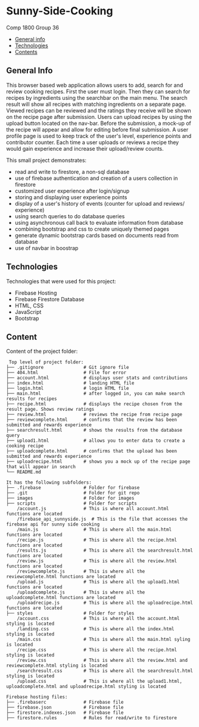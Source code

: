 # Sunny-Side-Cooking
Comp 1800 Group 36
* [General info](#general-info)
* [Technologies](#technologies)
* [Contents](#content)

## General Info
This browser based web application allows users to add, search for and review cooking recipes. 
First the user must login. Then they can search for recipes by ingredients using the searchbar 
on the main menu. The search result will show all recipes with matching ingredients on a separate page.
Viewed recipes can be reviewed and the ratings they receive will be shown on the recipe page after submission.
Users can upload recipes by using the upload button located on the nav-bar. Before the submission, a mock-up
of the recipe will appear and allow for editing before final submission. A user profile page is used to keep
track of the user's level, experience points and contributor counter. Each time a user uploads or reviews a recipe
they would gain experience and increase their upload/review counts.

This small project demonstrates:
* read and write to firestore, a non-sql database
* use of firebase authentication and creation of a users collection in firestore
* customized user experience after login/signup
* storing and displaying user experience points
* display of a user's history of events (counter for upload and reviews/ experience)
* using search queries to do database queries
* using asynchronous call back to evaluate information from database
* combining bootstrap and css to create uniquely themed pages 
* generate dynamic bootstrap cards based on documents read from database
* use of navbar in boostrap

	
## Technologies
Technologies that were used for this project:
* Firebase Hosting
* Firebase Firestore Database
* HTML, CSS
* JavaScript
* Bootstrap 
	
## Content
Content of the project folder:

```
 Top level of project folder: 
├── .gitignore               # Git ignore file
├── 404.html                 # File for error
├── account.html             # displays user stats and contributions
├── index.html               # landing HTML file
├── login.html               # login HTML file
├── main.html                # after logged in, you can make search results for recipes
├── recipe.html              # displays the recipe chosen from the result page. Shows review ratings
├── review.html              # reviews the recipe from recipe page
├── reviewcomplete.html      # confirms that the review has been submitted and rewards experience
├── searchresult.html        # shows the results from the database query
├── upload1.html             # allows you to enter data to create a cooking recipe
├── uploadcomplete.html      # confirms that the upload has been submitted and rewards experience
├── uploadrecipe.html        # shows you a mock up of the recipe page that will appear in search
└── README.md

It has the following subfolders:
├── .firebase                # Folder for firebase
├── .git                     # Folder for git repo
├── images                   # Folder for images
├── scripts                  # Folder for scripts
    /account.js              # This is where all account.html functions are located
	/firebase_api_sunnyside.js 	# This is the file that accesses the firebase api for sunny side cooking
	/main.js              	 # This is where all the main.html functions are located
	/recipe.js               # This is where all the recipe.html functions are located
	/results.js              # This is where all the searchresult.html functions are located
	/review.js               # This is where all the review.html functions are located
	/reviewcomplete.js       # This is where all the reviewcomplete.html functions are located
	/upload.js               # This is where all the upload1.html functions are located
	/uploadcomplete.js       # This is where all the uploadcomplete.html functions are located
	/uploadrecipe.js         # This is where all the uploadrecipe.html functions are located
├── styles                   # Folder for styles
	/account.css         	 # This is where all the account.html styling is located
	/landing.css             # This is where all the index.html styling is located
	/main.css                # This is where all the main.html syling is located
	/recipe.css              # This is where all the recipe.html styling is located
	/review.css              # This is where all the review.html and reviewcomplete.html styling is located
	/searchresult.css        # This is where all the searchresult.html styling is located
	/upload.css         	 # This is where all the upload1.html, uploadcomplete.html and uploadrecipe.html styling is located

Firebase hosting files: 
├── .firebaserc              # Firebase file
├── firebase.json            # Firebase file
├── firestore.indexes.json   # Firebase file
├── firestore.rules          # Rules for read/write to firestore
